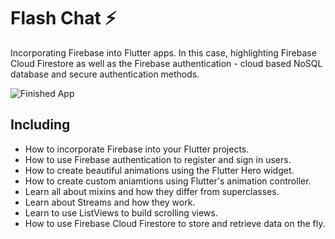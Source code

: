 # Flash Chat ⚡️

Incorporating Firebase into Flutter apps. In this case, highlighting Firebase Cloud Firestore as well as the Firebase authentication - cloud based NoSQL database and secure authentication methods.

![Finished App](https://github.com/londonappbrewery/Images/blob/master/flash_chat_flutter_demo.gif)

## Including

- How to incorporate Firebase into your Flutter projects.
- How to use Firebase authentication to register and sign in users.
- How to create beautiful animations using the Flutter Hero widget.
- How to create custom aniamtions using Flutter's animation controller.
- Learn all about mixins and how they differ from superclasses.
- Learn about Streams and how they work.
- Learn to use ListViews to build scrolling views.
- How to use Firebase Cloud Firestore to store and retrieve data on the fly.
